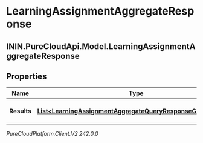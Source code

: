 # LearningAssignmentAggregateResponse

## ININ.PureCloudApi.Model.LearningAssignmentAggregateResponse

## Properties

|Name | Type | Description | Notes|
|------------ | ------------- | ------------- | -------------|
| **Results** | [**List&lt;LearningAssignmentAggregateQueryResponseGroupedData&gt;**](LearningAssignmentAggregateQueryResponseGroupedData) | The results of the query | [optional] |



_PureCloudPlatform.Client.V2 242.0.0_
